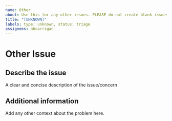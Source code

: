 ```yaml
---
name: Other
about: Use this for any other issues. PLEASE do not create blank issues.
title: "[UNKNOWN]"
labels: type: unknown, status: triage
assignees: nhcarrigan
---
```


# Other Issue

## Describe the issue

A clear and concise description of the issue/concern

## Additional information

Add any other context about the problem here.
